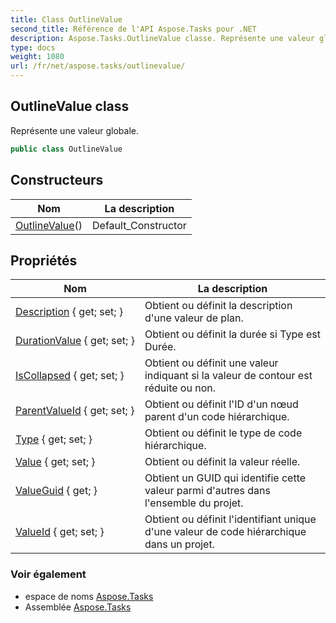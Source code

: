 ```yaml
---
title: Class OutlineValue
second_title: Référence de l'API Aspose.Tasks pour .NET
description: Aspose.Tasks.OutlineValue classe. Représente une valeur globale.
type: docs
weight: 1080
url: /fr/net/aspose.tasks/outlinevalue/
---
```

## OutlineValue class

Représente une valeur globale.

```csharp
public class OutlineValue
```

## Constructeurs

| Nom | La description |
| --- | --- |
| [OutlineValue](outlinevalue/)() | Default_Constructor |

## Propriétés

| Nom | La description |
| --- | --- |
| [Description](../../aspose.tasks/outlinevalue/description/) { get; set; } | Obtient ou définit la description d'une valeur de plan. |
| [DurationValue](../../aspose.tasks/outlinevalue/durationvalue/) { get; set; } | Obtient ou définit la durée si Type est Durée. |
| [IsCollapsed](../../aspose.tasks/outlinevalue/iscollapsed/) { get; set; } | Obtient ou définit une valeur indiquant si la valeur de contour est réduite ou non. |
| [ParentValueId](../../aspose.tasks/outlinevalue/parentvalueid/) { get; set; } | Obtient ou définit l'ID d'un nœud parent d'un code hiérarchique. |
| [Type](../../aspose.tasks/outlinevalue/type/) { get; set; } | Obtient ou définit le type de code hiérarchique. |
| [Value](../../aspose.tasks/outlinevalue/value/) { get; set; } | Obtient ou définit la valeur réelle. |
| [ValueGuid](../../aspose.tasks/outlinevalue/valueguid/) { get; } | Obtient un GUID qui identifie cette valeur parmi d'autres dans l'ensemble du projet. |
| [ValueId](../../aspose.tasks/outlinevalue/valueid/) { get; set; } | Obtient ou définit l'identifiant unique d'une valeur de code hiérarchique dans un projet. |

### Voir également

* espace de noms [Aspose.Tasks](../../aspose.tasks/)
* Assemblée [Aspose.Tasks](../../)


